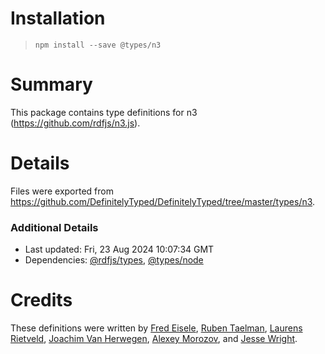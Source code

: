 # Installation
> `npm install --save @types/n3`

# Summary
This package contains type definitions for n3 (https://github.com/rdfjs/n3.js).

# Details
Files were exported from https://github.com/DefinitelyTyped/DefinitelyTyped/tree/master/types/n3.

### Additional Details
 * Last updated: Fri, 23 Aug 2024 10:07:34 GMT
 * Dependencies: [@rdfjs/types](https://npmjs.com/package/@rdfjs/types), [@types/node](https://npmjs.com/package/@types/node)

# Credits
These definitions were written by [Fred Eisele](https://github.com/phreed), [Ruben Taelman](https://github.com/rubensworks), [Laurens Rietveld](https://github.com/LaurensRietveld), [Joachim Van Herwegen](https://github.com/joachimvh), [Alexey Morozov](https://github.com/AlexeyMz), and [Jesse Wright](https://github.com/jeswr).
